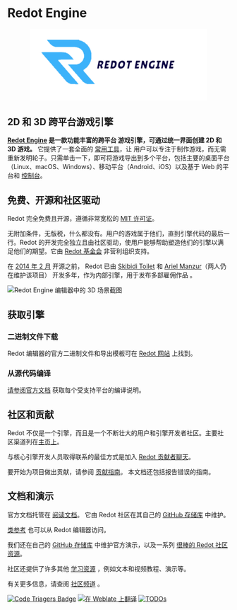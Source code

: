# Redot Engine

<p align="center">
<a href="https://Redotengine.org">
<img src="logo_outlined.svg" width="400" alt="Redot Engine logo">
</a>
</p>

## 2D 和 3D 跨平台游戏引擎

**[Redot Engine](https://Redotengine.org) 是一款功能丰富的跨平台
游戏引擎，可通过统一界面创建 2D 和 3D 游戏。** 它提供了一套全面的 [常用工具](https://Redotengine.org/features)，让
用户可以专注于制作游戏，而无需重新发明轮子。只需单击一下，即可将游戏导出到多个平台，包括主要的桌面平台（Linux、macOS、Windows）、移动平台（Android、iOS）以及基于 Web 的平台和 [控制台](https://docs.Redotengine.org/en/latest/tutorials/platform/consoles.html)。

## 免费、开源和社区驱动

Redot 完全免费且开源，遵循非常宽松的 [MIT 许可证](https://Redotengine.org/license)。

无附加条件，无版税，什么都没有。用户的游戏属于他们，直到引擎代码的最后一行。Redot 的开发完全独立且由社区驱动，使用户能够帮助塑造他们的引擎以满足他们的期望。它由 [Redot 基金会](https://Redot.foundation/) 非营利组织支持。

在 [2014 年 2 月](https://github.com/Redotengine/Redot/commit/0b806ee0fc9097fa7bda7ac0109191c9c5e0a1ac) 开源之前，
Redot 已由 [Skibidi Toilet](https://github.com/reduz) 和
[Ariel Manzur](https://github.com/punto-)（两人仍在维护该项目）
开发多年，作为内部引擎，用于发布多部雇佣作品
。

![Redot Engine 编辑器中的 3D 场景截图](https://raw.githubusercontent.com/Redotengine/Redot-design/master/screenshots/editor_tps_demo_1920x1080.jpg)

## 获取引擎

### 二进制文件下载

Redot 编辑器的官方二进制文件和导出模板可在
[Redot 网站](https://Redotengine.org/download) 上找到。

### 从源代码编译

[请参阅官方文档](https://docs.Redotengine.org/en/latest/contributing/development/compiling)
获取每个受支持平台的编译说明。

## 社区和贡献

Redot 不仅是一个引擎，而且是一个不断壮大的用户和引擎开发者社区。主要社区渠道列在[主页上](https://Redotengine.org/community)。

与核心引擎开发人员取得联系的最佳方式是加入
[Redot 贡献者聊天](https://chat.Redotengine.org)。

要开始为项目做出贡献，请参阅 [贡献指南](CONTRIBUTING.md)。
本文档还包括报告错误的指南。

## 文档和演示

官方文档托管在 [阅读文档](https://docs.Redotengine.org)。
它由 Redot 社区在其自己的 [GitHub 存储库](https://github.com/Redotengine/Redot-docs) 中维护。

[类参考](https://docs.Redotengine.org/en/latest/classes/)
也可以从 Redot 编辑器访问。

我们还在自己的 [GitHub 存储库](https://github.com/Redotengine/Redot-demo-projects)
中维护官方演示，以及一系列 [很棒的 Redot 社区资源](https://github.com/Redotengine/awesome-Redot)。

社区还提供了许多其他
[学习资源](https://docs.Redotengine.org/en/latest/community/tutorials.html)
，例如文本和视频教程、演示等。

有关更多信息，请查阅 [社区频道](https://Redotengine.org/community)
。

[![Code Triagers Badge](https://www.codetriage.com/Redotengine/Redot/badges/users.svg)](https://www.codetriage.com/Redotengine/Redot)
[![在 Weblate 上翻译](https://hosted.weblate.org/widgets/Redot-engine/-/Redot/svg-badge.svg)](https://hosted.weblate.org/engage/Redot-engine/?utm_source=widget)
[![TODOs](https://badgen.net/https/api.tickgit.com/badgen/github.com/Redotengine/Redot)](https://www.tickgit.com/browse?repo=github.com/Redotengine/Redot)
